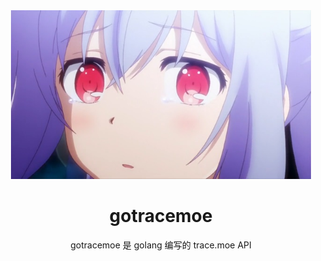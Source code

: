 <div align="center">
    <img src="flipped-good.jpg" width = "480" height = "270"><br>
    <h1>gotracemoe</h1>
    gotracemoe 是 golang 编写的 trace.moe API<br><br>
</div>
